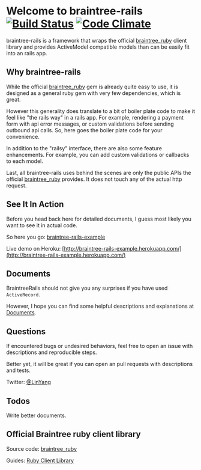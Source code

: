 # Welcome to braintree-rails [![Build Status](https://secure.travis-ci.org/lyang/braintree-rails.png)](http://travis-ci.org/lyang/braintree-rails) [![Code Climate](https://codeclimate.com/github/lyang/braintree-rails.png)](https://codeclimate.com/github/lyang/braintree-rails)
braintree-rails is a framework that wraps the official [braintree_ruby](https://github.com/braintree/braintree_ruby) client library and provides ActiveModel compatible models than can be easily fit into an rails app.

## Why braintree-rails
While the official [braintree_ruby](https://github.com/braintree/braintree_ruby) gem is already quite easy to use, it is designed as a general ruby gem with very few dependencies, which is great.

However this generality does translate to a bit of boiler plate code to make it feel like "the rails way" in a rails app. For example, rendering a payment form with api error messages, or custom validations before sending outbound api calls. So, here goes the boiler plate code for your convenience.

In addition to the "railsy" interface, there are also some feature enhancements. For example, you can add custom validations or callbacks to each model.

Last, all braintree-rails uses behind the scenes are only the public APIs the official [braintree_ruby](https://github.com/braintree/braintree_ruby) provides. It does not touch any of the actual http request.

## See It In Action
Before you head back here for detailed documents, I guess most likely you want to see it in actual code.

So here you go: [braintree-rails-example](https://github.com/lyang/braintree-rails-example)

Live demo on Heroku: [http://braintree-rails-example.herokuapp.com/](http://braintree-rails-example.herokuapp.com/)

## Documents
BraintreeRails should not give you any surprises if you have used `ActiveRecord`.

However, I hope you can find some helpful descriptions and explanations at [Documents](https://github.com/lyang/braintree-rails/wiki).

## Questions
If encountered bugs or undesired behaviors, feel free to open an issue with descriptions and reproducible steps.

Better yet, it will be great if you can open an pull requests with descriptions and tests.

Twitter: [@LinYang](https://twitter.com/LinYang)

## Todos
Write better documents.

## Official Braintree ruby client library
Source code: [braintree_ruby](https://github.com/braintree/braintree_ruby)

Guides: [Ruby Client Library](https://www.braintreepayments.com/docs/ruby)

